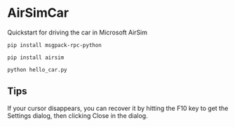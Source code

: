 # AirSimCar
Quickstart for driving the car in Microsoft AirSim

```
pip install msgpack-rpc-python

pip install airsim

python hello_car.py
```

## Tips

If your cursor disappears, you can recover it by hitting the F10 key to get the Settings dialog,
then clicking Close in the dialog.
